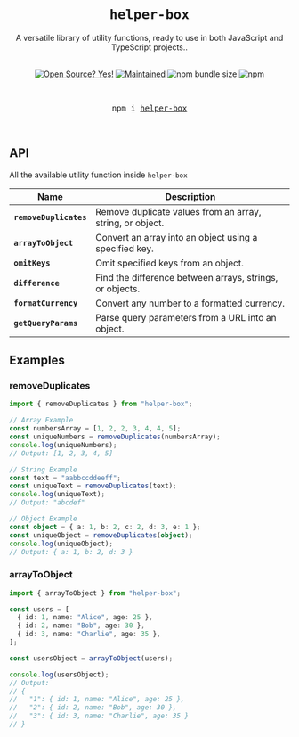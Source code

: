 <div align="center">
  <h1>
    <code>helper-box</code> 
  </h1>

  <div>A versatile library of utility functions, ready to use in both JavaScript and TypeScript projects..</div>

  <br />

  <!-- Badges -->

[![Open Source? Yes!](https://badgen.net/badge/Open%20Source%20%3F/Yes%21/blue?icon=github)](https://github.com/avisek123/helper-box/issues)
[![Maintained](https://badgen.net/badge/Maintained%20%3F/Yes%21/blue?icon=github)](https://github.com/avisek123/helper-box/issues)
![npm bundle size](https://img.shields.io/bundlephobia/minzip/helper-box)
![npm](https://img.shields.io/npm/v/helper-box)

  <!-- BADGE:END -->

  <br />
    <pre>npm i <a href="https://www.npmjs.com/package/helper-box">helper-box</a></pre>
  <br />

</div>

## API

All the available utility function inside `helper-box`

| Name                   | Description                                               |
| ---------------------- | --------------------------------------------------------- |
| **`removeDuplicates`** | Remove duplicate values from an array, string, or object. |
| **`arrayToObject`**    | Convert an array into an object using a specified key.    |
| **`omitKeys`**         | Omit specified keys from an object.                       |
| **`difference`**       | Find the difference between arrays, strings, or objects.  |
| **`formatCurrency`**   | Convert any number to a formatted currency.               |
| **`getQueryParams`**   | Parse query parameters from a URL into an object.         |

## Examples

### removeDuplicates

```typescript
import { removeDuplicates } from "helper-box";

// Array Example
const numbersArray = [1, 2, 2, 3, 4, 4, 5];
const uniqueNumbers = removeDuplicates(numbersArray);
console.log(uniqueNumbers);
// Output: [1, 2, 3, 4, 5]

// String Example
const text = "aabbccddeeff";
const uniqueText = removeDuplicates(text);
console.log(uniqueText);
// Output: "abcdef"

// Object Example
const object = { a: 1, b: 2, c: 2, d: 3, e: 1 };
const uniqueObject = removeDuplicates(object);
console.log(uniqueObject);
// Output: { a: 1, b: 2, d: 3 }
```

### arrayToObject

```typescript
import { arrayToObject } from "helper-box";

const users = [
  { id: 1, name: "Alice", age: 25 },
  { id: 2, name: "Bob", age: 30 },
  { id: 3, name: "Charlie", age: 35 },
];

const usersObject = arrayToObject(users);

console.log(usersObject);
// Output:
// {
//   "1": { id: 1, name: "Alice", age: 25 },
//   "2": { id: 2, name: "Bob", age: 30 },
//   "3": { id: 3, name: "Charlie", age: 35 }
// }
```
